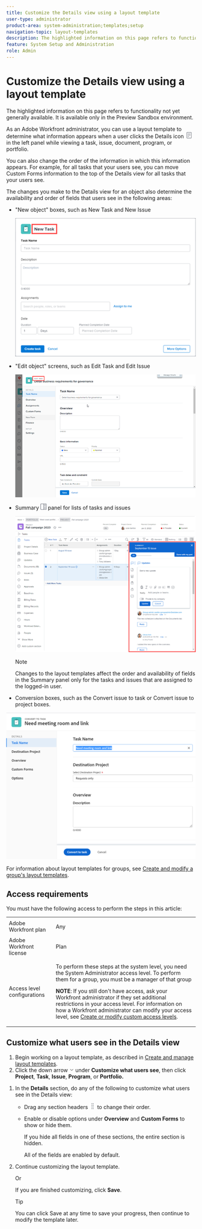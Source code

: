 ```yaml
---
title: Customize the Details view using a layout template
user-type: administrator
product-area: system-administration;templates;setup
navigation-topic: layout-templates
description: The highlighted information on this page refers to functionality not yet generally available. It is available only in the Preview Sandbox environment.
feature: System Setup and Administration
role: Admin
---
```


# Customize the Details view using a layout template

The highlighted information on this page refers to functionality not yet generally available. It is available only in the Preview Sandbox environment.

As an Adobe Workfront administrator, you can use a layout template to determine what information appears when a user clicks the Details icon ![](assets/project-details-icon.png) in the left panel while viewing a task, issue, document, program, or portfolio.

<!--
, or billing record
-->

You can also change the order of the information in which this information appears. For example, for all tasks that your users see, you can move Custom Forms information to the top of the Details view for all tasks that your users see.

The changes you make to the Details view for an object also determine the availability and order of fields that users see in the following areas:

* "New object" boxes, such as New Task and New Issue

  ![](assets/new-task-dialog.png)

* "Edit object" screens, such as Edit Task and Edit Issue

  ![](assets/edit-task-screen.png)

* Summary ![](assets/summary-panel-icon.png) panel for lists of tasks and issues

  ![](assets/summary-area.png)

  >[!NOTE]
  >
  >Changes to the layout templates affect the order and availability of fields in the Summary panel only for the tasks and issues that are assigned to the logged-in user.

* Conversion boxes, such as the Convert issue to task or Convert issue to project boxes. 

![Convert issue to task box](assets/convert-issue-to-task-box.png)

For information about layout templates for groups, see [Create and modify a group's layout templates](../../../administration-and-setup/manage-groups/work-with-group-objects/create-and-modify-a-groups-layout-templates.md).

## Access requirements

You must have the following access to perform the steps in this article: 

<table style="table-layout:auto"> 
 <col> 
 <col> 
 <tbody> 
  <tr> 
   <td role="rowheader">Adobe Workfront plan</td> 
   <td> <p>Any</p> </td> 
  </tr> 
  <tr> 
   <td role="rowheader">Adobe Workfront license</td> 
   <td> <p>Plan </p> </td> 
  </tr> 
  <tr> 
   <td role="rowheader">Access level configurations</td> 
   <td> <p>To perform these steps at the system level, you need the System Administrator access level.
To perform them for a group, you must be a manager of that group</p> <p><b>NOTE</b>: If you still don't have access, ask your Workfront administrator if they set additional restrictions in your access level. For information on how a Workfront administrator can modify your access level, see <a href="../../../administration-and-setup/add-users/configure-and-grant-access/create-modify-access-levels.md" class="MCXref xref">Create or modify custom access levels</a>.</p> </td> 
  </tr> 
 </tbody> 
</table>

## Customize what users see in the Details view

1. Begin working on a layout template, as described in [Create and manage layout templates](../../../administration-and-setup/customize-workfront/use-layout-templates/create-and-manage-layout-templates.md).
1. Click the down arrow ![](assets/dropdown-arrow-12x12.png) under **Customize what users see**, then click **Project**, **Task**, **Issue**, **Program**, or **Portfolio.**
<!--
, or billing record
-->

1. In the **Details** section, do any of the following to customize what users see in the Details view:

   * Drag any section headers ![](assets/move-icon---dots.png) to change their order.
   * Enable or disable options under **Overview** and **Custom Forms** to show or hide them.

     If you hide all fields in one of these sections, the entire section is hidden.

     All of the fields are enabled by default.

1. Continue customizing the layout template.

   Or

   If you are finished customizing, click **Save**.

   >[!TIP]
   >
   >You can click Save at any time to save your progress, then continue to modify the template later.


